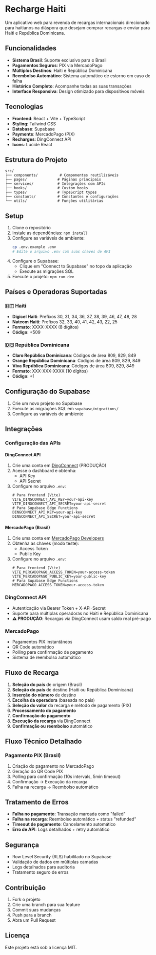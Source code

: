 # Recharge Haiti

Um aplicativo web para revenda de recargas internacionais direcionado para haitianos na diáspora que desejam comprar recargas e enviar para Haiti e República Dominicana.

## Funcionalidades

- **Sistema Brasil**: Suporte exclusivo para o Brasil
- **Pagamentos Seguros**: PIX via MercadoPago
- **Múltiplos Destinos**: Haiti e República Dominicana
- **Reembolso Automático**: Sistema automático de estorno em caso de falha
- **Histórico Completo**: Acompanhe todas as suas transações
- **Interface Responsiva**: Design otimizado para dispositivos móveis

## Tecnologias

- **Frontend**: React + Vite + TypeScript
- **Styling**: Tailwind CSS
- **Database**: Supabase
- **Payments**: MercadoPago (PIX)
- **Recharges**: DingConnect API
- **Icons**: Lucide React

## Estrutura do Projeto

```
src/
├── components/          # Componentes reutilizáveis
├── pages/              # Páginas principais
├── services/           # Integrações com APIs
├── hooks/              # Custom hooks
├── types/              # TypeScript types
├── constants/          # Constantes e configurações
└── utils/              # Funções utilitárias
```

## Setup

1. Clone o repositório
2. Instale as dependências: `npm install`
3. Configure as variáveis de ambiente:
   ```bash
   cp .env.example .env
   # Edite o arquivo .env com suas chaves de API
   ```
4. Configure o Supabase:
   - Clique em "Connect to Supabase" no topo da aplicação
   - Execute as migrações SQL
5. Execute o projeto: `npm run dev`

## Países e Operadoras Suportadas

### 🇭🇹 Haiti
- **Digicel Haiti**: Prefixos 30, 31, 34, 36, 37, 38, 39, 46, 47, 48, 28
- **Natcom Haiti**: Prefixos 32, 33, 40, 41, 42, 43, 22, 25
- **Formato**: XXXX-XXXX (8 dígitos)
- **Código**: +509

### 🇩🇴 República Dominicana
- **Claro República Dominicana**: Códigos de área 809, 829, 849
- **Orange República Dominicana**: Códigos de área 809, 829, 849
- **Viva República Dominicana**: Códigos de área 809, 829, 849
- **Formato**: XXX-XXX-XXXX (10 dígitos)
- **Código**: +1

## Configuração do Supabase

1. Crie um novo projeto no Supabase
2. Execute as migrações SQL em `supabase/migrations/`
3. Configure as variáveis de ambiente

## Integrações

### Configuração das APIs

#### DingConnect API
1. Crie uma conta em [DingConnect](https://www.dingconnect.com/) (PRODUÇÃO)
2. Acesse o dashboard e obtenha:
   - API Key
   - API Secret
3. Configure no arquivo `.env`:
   ```
   # Para frontend (Vite)
   VITE_DINGCONNECT_API_KEY=your-api-key
   VITE_DINGCONNECT_API_SECRET=your-api-secret
   # Para Supabase Edge Functions
   DINGCONNECT_API_KEY=your-api-key
   DINGCONNECT_API_SECRET=your-api-secret
   ```

#### MercadoPago (Brasil)
1. Crie uma conta em [MercadoPago Developers](https://www.mercadopago.com.br/developers)
2. Obtenha as chaves (modo teste):
   - Access Token
   - Public Key
3. Configure no arquivo `.env`:
   ```
   # Para frontend (Vite)
   VITE_MERCADOPAGO_ACCESS_TOKEN=your-access-token
   VITE_MERCADOPAGO_PUBLIC_KEY=your-public-key
   # Para Supabase Edge Functions
   MERCADOPAGO_ACCESS_TOKEN=your-access-token
   ```

### DingConnect API
- Autenticação via Bearer Token + X-API-Secret
- Suporte para múltiplas operadoras no Haiti e República Dominicana
- **⚠️ PRODUÇÃO**: Recargas via DingConnect usam saldo real pré-pago

### MercadoPago
- Pagamentos PIX instantâneos
- QR Code automático
- Polling para confirmação de pagamento
- Sistema de reembolso automático

## Fluxo de Recarga

1. **Seleção do país** de origem (Brasil)
2. **Seleção do país** de destino (Haiti ou República Dominicana)
3. **Inserção do número** de destino
4. **Escolha da operadora** (baseada no país)
5. **Seleção do valor** da recarga e método de pagamento (PIX)
6. **Processamento do pagamento**
7. **Confirmação do pagamento**
8. **Execução da recarga** via DingConnect
9. **Confirmação ou reembolso** automático

## Fluxo Técnico Detalhado

### Pagamento PIX (Brasil)
1. Criação do pagamento no MercadoPago
2. Geração do QR Code PIX
3. Polling para confirmação (10s intervals, 5min timeout)
4. Confirmação → Execução da recarga
5. Falha na recarga → Reembolso automático

## Tratamento de Erros

- **Falha no pagamento**: Transação marcada como "failed"
- **Falha na recarga**: Reembolso automático + status "refunded"
- **Timeout de pagamento**: Cancelamento automático
- **Erro de API**: Logs detalhados + retry automático

## Segurança

- Row Level Security (RLS) habilitado no Supabase
- Validação de dados em múltiplas camadas
- Logs detalhados para auditoria
- Tratamento seguro de erros

## Contribuição

1. Fork o projeto
2. Crie uma branch para sua feature
3. Commit suas mudanças
4. Push para a branch
5. Abra um Pull Request

## Licença

Este projeto está sob a licença MIT.